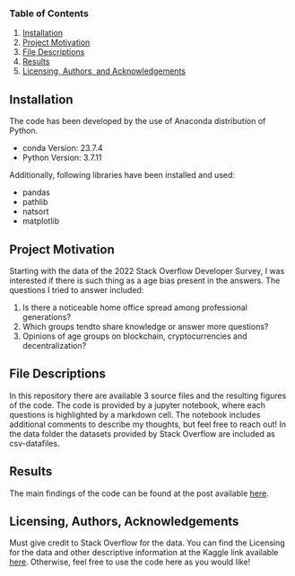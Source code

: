 ### Table of Contents

1. [Installation](#installation)
2. [Project Motivation](#motivation)
3. [File Descriptions](#files)
4. [Results](#results)
5. [Licensing, Authors, and Acknowledgements](#licensing)

## Installation <a name="installation"></a>

The code has been developed by the use of Anaconda distribution of Python.
  - conda Version: 23.7.4
  - Python Version: 3.7.11
    
Additionally, following libraries have been installed and used:
  - pandas
  - pathlib
  - natsort
  - matplotlib

## Project Motivation<a name="motivation"></a>

Starting with the data of the 2022 Stack Overflow Developer Survey, I was interested if there is such thing as a age bias present in the answers.
The questions I tried to answer included:
1. Is there a noticeable home office spread among professional generations?
2. Which groups tendto share knowledge or answer more questions?
3. Opinions of age groups on blockchain, cryptocurrencies and decentralization?

## File Descriptions <a name="files"></a>

In this repository there are available 3 source files and the resulting figures of the code.
The code is provided by a jupyter notebook, where each questions is highlighted by a markdown cell. The notebook includes additional comments to describe my thoughts, but feel free to reach out!
In the data folder the datasets provided by Stack Overflow are included as csv-datafiles.

## Results<a name="results"></a>

The main findings of the code can be found at the post available [here](asdfasdf).

## Licensing, Authors, Acknowledgements<a name="licensing"></a>

Must give credit to Stack Overflow for the data. You can find the Licensing for the data and other descriptive information at the Kaggle link available [here](https://www.kaggle.com/datasets/dheemanthbhat/stack-overflow-annual-developer-survey-2022/data).  Otherwise, feel free to use the code here as you would like! 


